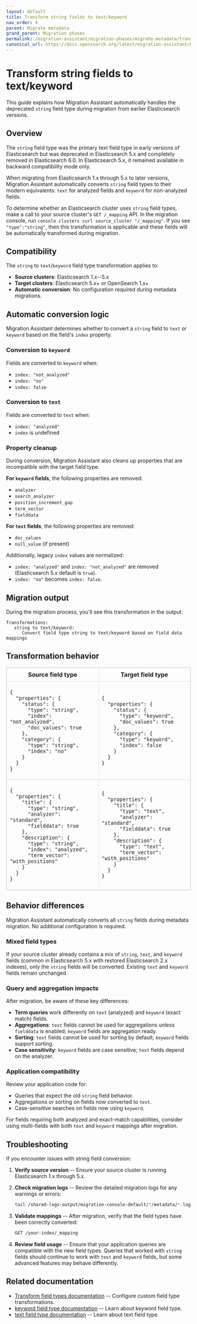 ```yaml
---
layout: default
title: Transform string fields to text/keyword
nav_order: 4
parent: Migrate metadata
grand_parent: Migration phases
permalink: /migration-assistant/migration-phases/migrate-metadata/transform-string-text-keyword/
canonical_url: https://docs.opensearch.org/latest/migration-assistant/migration-phases/migrate-metadata/transform-string-text-keyword/
---
```


# Transform string fields to text/keyword


This guide explains how Migration Assistant automatically handles the deprecated `string` field type during migration from earlier Elasticsearch versions.

## Overview

The `string` field type was the primary text field type in early versions of Elasticsearch but was deprecated in Elasticsearch 5.x and completely removed in Elasticsearch 6.0. In Elasticsearch 5.x, it remained available in backward compatibility mode only.

When migrating from Elasticsearch 1.x through 5.x to later versions, Migration Assistant automatically converts `string` field types to their modern equivalents: `text` for analyzed fields and `keyword` for non-analyzed fields.

To determine whether an Elasticsearch cluster uses `string` field types, make a call to your source cluster's `GET /_mapping` API. In the migration console, run `console clusters curl source_cluster "/_mapping"`. If you see `"type":"string"`, then this transformation is applicable and these fields will be automatically transformed during migration.

## Compatibility

The `string` to `text`/`keyword` field type transformation applies to:
- **Source clusters**: Elasticsearch 1.x--5.x
- **Target clusters**: Elasticsearch 5.x+ or OpenSearch 1.x+
- **Automatic conversion**: No configuration required during metadata migrations.

## Automatic conversion logic

Migration Assistant determines whether to convert a `string` field to `text` or `keyword` based on the field's `index` property.

### Conversion to `keyword`
Fields are converted to `keyword` when:
- `index: "not_analyzed"`
- `index: "no"`
- `index: false`

### Conversion to `text`
Fields are converted to `text` when:
- `index: "analyzed"`
- `index` is undefined

### Property cleanup

During conversion, Migration Assistant also cleans up properties that are incompatible with the target field type.

**For `keyword` fields**, the following properties are removed:
- `analyzer`
- `search_analyzer`
- `position_increment_gap`
- `term_vector`
- `fielddata`

**For `text` fields**, the following properties are removed:
- `doc_values`
- `null_value` (if present)

Additionally, legacy `index` values are normalized:
- `index: "analyzed"` and `index: "not_analyzed"` are removed (Elasticsearch 5.x default is `true`).
- `index: "no"` becomes `index: false`.

## Migration output

During the migration process, you'll see this transformation in the output:

```
Transformations:
   string to text/keyword:
      Convert field type string to text/keyword based on field data mappings
```

## Transformation behavior

<table style="border-collapse: collapse; border: 1px solid #ddd;">
  <thead>
    <tr>
      <th style="border: 1px solid #ddd; padding: 8px;">Source field type</th>
      <th style="border: 1px solid #ddd; padding: 8px;">Target field type</th>
    </tr>
  </thead>
  <tbody>
    <tr>
      <td style="border: 1px solid #ddd; padding: 8px;">
        <pre><code>{
  "properties": {
    "status": {
      "type": "string",
      "index": "not_analyzed",
      "doc_values": true
    },
    "category": {
      "type": "string",
      "index": "no"
    }
  }
}</code></pre>
      </td>
      <td style="border: 1px solid #ddd; padding: 8px;">
        <pre><code>{
  "properties": {
    "status": {
      "type": "keyword",
      "doc_values": true
    },
    "category": {
      "type": "keyword",
      "index": false
    }
  }
}</code></pre>
      </td>
    </tr>
    <tr>
      <td style="border: 1px solid #ddd; padding: 8px;">
        <pre><code>{
  "properties": {
    "title": {
      "type": "string",
      "analyzer": "standard",
      "fielddata": true
    },
    "description": {
      "type": "string",
      "index": "analyzed",
      "term_vector": "with_positions"
    }
  }
}</code></pre>
      </td>
      <td style="border: 1px solid #ddd; padding: 8px;">
        <pre><code>{
  "properties": {
    "title": {
      "type": "text",
      "analyzer": "standard",
      "fielddata": true
    },
    "description": {
      "type": "text",
      "term_vector": "with_positions"
    }
  }
}</code></pre>
      </td>
    </tr>
  </tbody>
</table>

## Behavior differences

Migration Assistant automatically converts all `string` fields during metadata migration. No additional configuration is required.

### Mixed field types

If your source cluster already contains a mix of `string`, `text`, and `keyword` fields (common in Elasticsearch 5.x with restored Elasticsearch 2.x indexes), only the `string` fields will be converted. Existing `text` and `keyword` fields remain unchanged.

### Query and aggregation impacts

After migration, be aware of these key differences:

- **Term queries** work differently on `text` (analyzed) and `keyword` (exact match) fields.
- **Aggregations**: `text` fields cannot be used for aggregations unless `fielddata` is enabled; `keyword` fields are aggregation ready.
- **Sorting**: `text` fields cannot be used for sorting by default; `keyword` fields support sorting.
- **Case sensitivity**: `keyword` fields are case sensitive; `text` fields depend on the analyzer.

### Application compatibility

Review your application code for:
- Queries that expect the old `string` field behavior.
- Aggregations or sorting on fields now converted to `text`.
- Case-sensitive searches on fields now using `keyword`.

For fields requiring both analyzed and exact-match capabilities, consider using multi-fields with both `text` and `keyword` mappings after migration.

## Troubleshooting

If you encounter issues with string field conversion:

1. **Verify source version** -- Ensure your source cluster is running Elasticsearch 1.x through 5.x.

2. **Check migration logs** -- Review the detailed migration logs for any warnings or errors:
   ```bash
   tail /shared-logs-output/migration-console-default/*/metadata/*.log
   ```

3. **Validate mappings** -- After migration, verify that the field types have been correctly converted:
   ```bash
   GET /your-index/_mapping
   ```

4. **Review field usage** -- Ensure that your application queries are compatible with the new field types. Queries that worked with `string` fields should continue to work with `text` and `keyword` fields, but some advanced features may behave differently.

## Related documentation

- [Transform field types documentation]({{site.url}}{{site.baseurl}}/migration-assistant/migration-phases/migrate-metadata/handling-field-type-breaking-changes/) -- Configure custom field type transformations.
- [keyword field type documentation]({{site.url}}{{site.baseurl}}/field-types/supported-field-types/keyword/) -- Learn about keyword field type.
- [text field type documentation]({{site.url}}{{site.baseurl}}/field-types/supported-field-types/text/) -- Learn about text field type.
